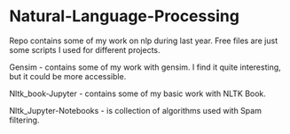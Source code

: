 # Natural-Language-Processing

Repo contains some of my work on nlp during last year. 
Free files are just some scripts I used for different projects.

Gensim - contains some of my work with gensim. I find it quite interesting, but it could be more accessible.

Nltk_book-Jupyter - contains some of my basic work with NLTK Book.

Nltk_Jupyter-Notebooks - is collection of algorithms used with Spam filtering.
